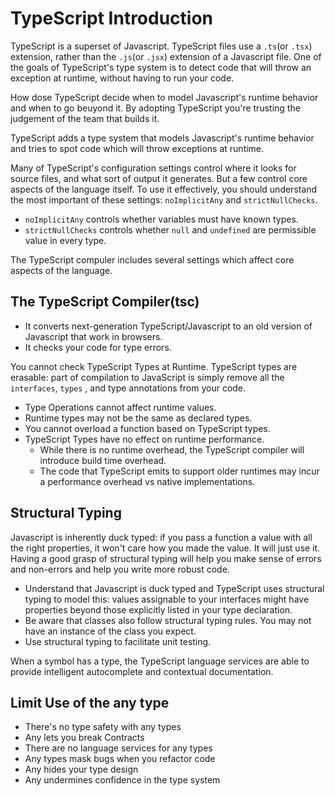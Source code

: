 # TypeScript Introduction

TypeScript is a superset of Javascript. TypeScript files use a `.ts`(or `.tsx`)
extension, rather than the `.js`(or `.jsx`) extension of a Javascript file. One
of the goals of TypeScript's type system is to detect code that will throw an
exception at runtime, without having to run your code.

How dose TypeScript decide when to model Javascript's runtime behavior and when
to go beuyond it. By adopting TypeScript you're trusting the judgement of the
team that builds it.

TypeScript adds a type system that models Javascript's runtime behavior and
tries to spot code which will throw exceptions at runtime.

Many of TypeScript's configuration settings control where it looks for source
files, and what sort of output it generates. But a few control core aspects of
the language itself. To use it effectively, you should understand the most
important of these settings: `noImplicitAny` and `strictNullChecks`.

* `noImplicitAny` controls whether variables must have known types.
* `strictNullChecks` controls whether `null` and `undefined` are permissible
  value in every type.

The TypeScript compuler includes several settings which affect core aspects of
the language.

## The TypeScript Compiler(tsc)

* It converts next-generation TypeScript/Javascript to an old version of
  Javascript that work in browsers.
* It checks your code for type errors.

You cannot check TypeScript Types at Runtime. TypeScript types are erasable:
part of compilation to JavaScript is simply remove all the `interfaces`, `types`
, and type annotations from your code.

* Type Operations cannot affect runtime values.
* Runtime types may not be the same as declared types.
* You cannot overload a function based on TypeScript types.
* TypeScript Types have no effect on runtime performance.
  * While there is no runtime overhead, the TypeScript compiler will introduce
    build time overhead.
  * The code that TypeScript emits to support older runtimes may incur a
    performance overhead vs native implementations.

## Structural Typing

Javascript is inherently duck typed: if you pass a function a value with all the
right properties, it won't care how you made the value. It will just use it.
Having a good grasp of structural typing will help you make sense of errors and
non-errors and help you write more robust code.

* Understand that Javascript is duck typed and TypeScript uses structural typing
  to model this: values assignable to your interfaces might have properties
  beyond those explicitly listed in your type declaration.
* Be aware that classes also follow structural typing rules. You may not have an
  instance of the class you expect.
* Use structural typing to facilitate unit testing.

When a symbol has a type, the TypeScript language services are able to provide
intelligent autocomplete and contextual documentation.

## Limit Use of the any type

* There's no type safety with any types
* Any lets you break Contracts
* There are no language services for any types
* Any types mask bugs when you refactor code
* Any hides your type design
* Any undermines confidence in the type system


